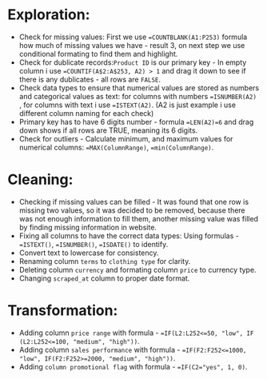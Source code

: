 # Exploration:
* Check for missing values: First we use `=COUNTBLANK(A1:P253)` formula how much of missing values we have - result 3, on next step we use conditional formating to find them and highlight.
* Check for dublicate records:`Product ID` is our primary key - In empty column i use `=COUNTIF(A$2:A$253, A2) > 1` and drag it down to see if there is any dublicates - all rows are `FALSE`.
* Check data types to ensure that numerical values are stored as numbers and categorical values as text: for columns with numbers `=ISNUMBER(A2)` , for columns with text i use `=ISTEXT(A2)`. (A2 is just example i use different column naming for each check)
* Primary key has to have 6 digits number - formula `=LEN(A2)=6` and drag down shows if all rows are TRUE, meaning its 6 digits.
* Check for outliers - Calculate minimum, and maximum values for numerical columns: `=MAX(ColumnRange)`, `=min(ColumnRange)`.

# Cleaning:
* Checking if missing values can be filled - It was found that one row is missing two values, so it was decided to be removed, because there was not enough information to fill them, another missing value was filled by finding missing information in website.
* Fixing all columns to have the correct data types: Using formulas - `=ISTEXT()`, `=ISNUMBER()`, `=ISDATE()` to identify.
* Convert text to lowercase for consistency.
* Renaming column `terms` to `clothing type` for clarity.
* Deleting column `currency` and formating column `price` to currency type.
* Changing `scraped_at` column to proper date format.

# Transformation:
* Adding column `price range` with formula - `=IF(L2:L252<=50, "low", IF (L2:L252<=100, "medium", "high"))`.
* Adding column `sales performance` with formula - `=IF(F2:F252<=1000, "low", IF(F2:F252>=2000, "medium", "high"))`.
* Adding `column promotional flag` with formula - `=IF(C2="yes", 1, 0)`.
